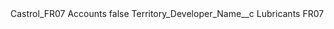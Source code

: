 <?xml version="1.0" encoding="UTF-8"?>
<CustomMetadata xmlns="http://soap.sforce.com/2006/04/metadata" xmlns:xsi="http://www.w3.org/2001/XMLSchema-instance" xmlns:xsd="http://www.w3.org/2001/XMLSchema">
    <label>Castrol_FR07 Accounts</label>
    <protected>false</protected>
    <values>
        <field>Territory_Developer_Name__c</field>
        <value xsi:type="xsd:string">Lubricants FR07</value>
    </values>
</CustomMetadata>
